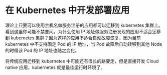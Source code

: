 # 在 Kubernetes 中开发部署应用

理论上只要可以使用主机名做服务注册的应用都可以迁移到 kubernetes 集群上。看到这里你可能不禁要问，为什么使用 IP 地址做服务注册发现的应用不适合迁移到 kubernetes 集群？因为这样的应用不适合自动故障恢复，因为目前 kubernetes 中不支持固定 Pod 的 IP 地址，当 Pod 故障后自动转移到其他 Node 的时候该 Pod 的 IP 地址也随之变化。

将传统应用迁移到 kubernetes 中可能还有很长的路要走，但是直接开发 Cloud native 应用，kubernetes 就是最佳运行时环境了。